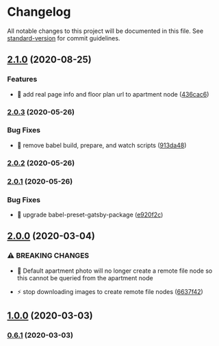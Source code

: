 # Changelog

All notable changes to this project will be documented in this file. See [standard-version](https://github.com/conventional-changelog/standard-version) for commit guidelines.

## [2.1.0](https://github.com/lineups-io/gatsby-source-landing-pages/compare/v2.0.3...v2.1.0) (2020-08-25)


### Features

* 🎸 add real page info and floor plan url to apartment node ([436cac6](https://github.com/lineups-io/gatsby-source-landing-pages/commit/436cac65f5c90726b2051fbed2865bb45a9bd003))

### [2.0.3](https://github.com/lineups-io/gatsby-source-landing-pages/compare/v2.0.2...v2.0.3) (2020-05-26)


### Bug Fixes

* 🐛 remove babel build, prepare, and watch scripts ([913da48](https://github.com/lineups-io/gatsby-source-landing-pages/commit/913da48c65bbd8b3d7d8bffe3f08ea693a76f022))

### [2.0.2](https://github.com/lineups-io/gatsby-source-landing-pages/compare/v2.0.1...v2.0.2) (2020-05-26)

### [2.0.1](https://github.com/lineups-io/gatsby-source-landing-pages/compare/v2.0.0...v2.0.1) (2020-05-26)


### Bug Fixes

* 🐛 upgrade babel-preset-gatsby-package ([e920f2c](https://github.com/lineups-io/gatsby-source-landing-pages/commit/e920f2cab9b3b5eb224afc92d1feef9351f307d9))

## [2.0.0](https://github.com/lineups-io/gatsby-source-landing-pages/compare/v1.0.0...v2.0.0) (2020-03-04)


### ⚠ BREAKING CHANGES

* 🧨 Default apartment photo will no longer create a remote file node so this
cannot be queried from the apartment node

* ⚡️ stop downloading images to create remote file nodes ([6637f42](https://github.com/lineups-io/gatsby-source-landing-pages/commit/6637f42dadaa40d9e6d135a32b4852217afe1b9b))

## [1.0.0](https://github.com/lineups-io/gatsby-source-landing-pages/compare/v0.6.1...v1.0.0) (2020-03-03)

### [0.6.1](https://github.com/lineups-io/gatsby-source-landing-pages/compare/v0.6.0...v0.6.1) (2020-03-03)
